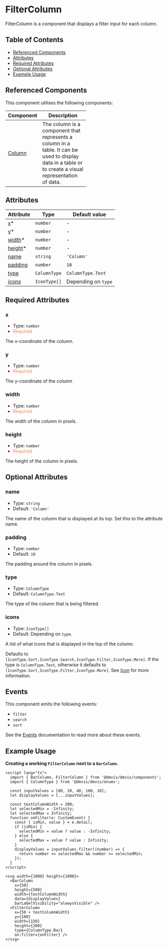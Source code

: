 # FilterColumn

FilterColumn is a component that displays a filter input for each column.

## Table of Contents

- [Referenced Components](#referenced-components)
- [Attributes](#attributes)
- [Required Attributes](#required-attributes)
- [Optional Attributes](#optional-attributes)
- [Example Usage](#example-usage)

## Referenced Components

This component utilises the following components:

<table style="width: 50%">
  <thead>
    <tr>
      <th style="width: 20%;">Component</th>
      <th style="width: 80%;">Description</th>
    </tr>
  </thead>
  <tbody>
    <tr>
      <td><a href="#/components/Column.md">Column</a></td>
      <td>The column is a component that represents a column in a table. It can be used to display data in a table or to create a visual representation of data.</td>
    </tr>
  </tbody>
</table>

## Attributes

<table style="width: 75%">
  <thead>
    <tr>
      <th>Attribute</th>
      <th>Type</th>
      <th>Default value</th>
    </tr>
  </thead>
  <tbody>
    <tr>
      <td><a href="#/columns/FilterColumn?id=x">x</a>*</td>
      <td><code>number</code></td>
      <td>-</td>
    </tr>
    <tr>
      <td><a href="#/columns/FilterColumn?id=y">y</a>*</td>
      <td><code>number</code></td>
      <td>-</td>
    </tr>
    <tr>
      <td><a href="#/columns/FilterColumn?id=width">width</a>*</td>
      <td><code>number</code></td>
      <td>-</td>
    </tr>
    <tr>
      <td><a href="#/columns/FilterColumn?id=height">height</a>*</td>
      <td><code>number</code></td>
      <td>-</td>
    </tr>
    <tr>
      <td><a href="#/columns/FilterColumn?id=name">name</a></td>
      <td><code>string</code></td>
      <td><code>'Column'</code></td>
    </tr>
    <tr>
      <td><a href="#/columns/FilterColumn?id=padding">padding</a></td>
      <td><code>number</code></td>
      <td><code>10</code></td>
    </tr>
    <tr>
      <td><a href="#/columns/FilterColumn?id=type">type</a></td>
      <td><code>ColumnType</code></td>
      <td><code>ColumnType.Text</code></td>
    </tr>
    <tr>
      <td><a href="#/columns/FilterColumn?id=icons">icons</a></td>
      <td><code>IconType[]</code></td>
      <td>Depending on <code>type</code></td>
    </tr>
  </tbody>
</table>

## Required Attributes

### x

- Type: `number`
- <span style="color: coral;">Required</span>

The x-coordinate of the column.

### y

- Type: `number`
- <span style="color: coral;">Required</span>

The y-coordinate of the column

### width

- Type: `number`
- <span style="color: coral;">Required</span>

The width of the column in pixels.

### height

- Type: `number`
- <span style="color: coral;">Required</span>

The height of the column in pixels.

## Optional Attributes

### name

- Type: `string`
- Default: `'Column'`

The name of the column that is displayed at its top. Set this to the attribute name.

### padding

- Type: `number`
- Default: `10`

The padding around the column in pixels.

### type

- Type: `ColumnType`
- Default: `ColumnType.Text`

The type of the column that is being filtered.

### icons

- Type: `IconType[]`
- Default: Depending on `type`.

A list of what icons that is displayed in the top of the column.

Defaults to `[IconType.Sort,IconType.Search,IconType.Filter,IconType.More]`. If the type is `ColumnType.Text`, otherwise it defaults to `[IconType.Sort,IconType.Filter,IconType.More]`.
See [Icon](../components/Icon.md) for more information.

## Events

This component emits the following events:

- `filter`
- `search`
- `sort`

See the [Events](../utils/Events.md) documentation to read more about these events.

## Example Usage

<b>Creating a working `FilterColumn` next to a `BarColumn`.</b>

```svelte
<script lang="ts">
  import { BarColumn, FilterColumn } from '@dmvis/dmvis/components';
  import { ColumnType } from '@dmvis/dmvis/enums';

  const inputValues = [80, 20, 40, 100, 10];
  let displayValues = [...inputValues];

  const textColumnWidth = 200;
  let selectedMin = -Infinity;
  let selectedMax = Infinity;
  function onFilter(e: CustomEvent) {
    const { isMin, value } = e.detail;
    if (isMin) {
      selectedMin = value ? value : -Infinity;
    } else {
      selectedMax = value ? value : Infinity;
    }
    displayValues = inputValues.filter((number) => {
      return number <= selectedMax && number >= selectedMin;
    });
  }
</script>

<svg width={1000} height={1000}>
  <BarColumn
    x={50}
    height={500}
    width={textColumnWidth}
    data={displayValues}
    barLabelVisibility="alwaysVisible" />
  <FilterColumn
    x={50 + textColumnWidth}
    y={100}
    width={150}
    height={200}
    type={ColumnType.Bar}
    on:filter={onFilter} />
</svg>
```
